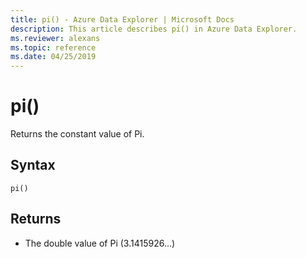 ```yaml
---
title: pi() - Azure Data Explorer | Microsoft Docs
description: This article describes pi() in Azure Data Explorer.
ms.reviewer: alexans
ms.topic: reference
ms.date: 04/25/2019
---
```

# pi()

Returns the constant value of Pi.

## Syntax

`pi()`

## Returns

* The double value of Pi (3.1415926...)